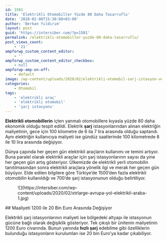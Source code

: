```yaml
---
id: 1501
title: 'Elektrikli Otomobiller Yüzde 80 Daha Tasarruflu'
date: '2020-02-08T15:30:00+03:00'
author: 'Berkan Yıldırım'
layout: post
guid: 'https://intersiber.com/?p=1501'
permalink: /elektrikli-otomobiller-yuzde-80-daha-tasarruflu/
post_views_count:
    - '21'
ampforwp_custom_content_editor:
    - ''
ampforwp_custom_content_editor_checkbox:
    - null
ampforwp-amp-on-off:
    - default
image: /wp-content/uploads/2020/02/elektrikli-otomobil-sarj-istasyon-verimlilik.jpeg
categories:
    - Otomobil
tags:
    - 'elektrikli araç'
    - 'elektrikli otomobil'
    - 'şarj istasyonu'
---
```


**Elektrikli otomobillerin** içten yanmalı otomobillere kıyasla yüzde 80 daha ekonomik olduğu tespit edildi. Elektrik **şarj** istasyonlarından alınan elektriğin maliyetinin, gece için 100 kilometre de 6 ila 7 lira arasında olduğu saptandı. Aynı elektriğin kullanıcıya maliyeti ise gündüz saatlerinde 100 kilometrede 8 ile 10 lira arasında değişiyor.

Dünya çapında her geçen gün elektrikli araçların kullanımı ve temini artıyor. Buna paralel olarak elektrikli araçlar için şarj istasyonlarının sayısı da yine her geçen gün artış gösteriyor. Ülkemizde de elektrikli yerli otomobilin tanıtılmasından sonra elektrikli araçlara yönelik ilgi ve merak her geçen gün büyüyor. Elde edilen bilgilere göre Türkiye’de 1500’den fazla elektrikli otomobilin kullanıldığı ve 700’de şarj istasyonunun olduğu belirtiliyor.

<figure class="wp-block-image size-full">![](https://intersiber.com/wp-content/uploads/2020/02/xtrlarge-avrupa-yol-elektrikli-araba-1.jpg)</figure>## Maaliyeti 1200 ile 20 Bin Euro Arasında Değişiyor

Elektrikli şarj istasyonlarının maliyeti ise bölgedeki altyapı ile istasyonun gücüne bağlı olarak değişiklik gösteriyor. Tek çıkışlı bir ünitenin maliyetinin 1200 Euro civarında. Bunun yanında **hızlı şarj** edebilme gibi özelliklerin bulunduğu istasyonların kurulumları ise 20 bin Euro’ya kadar çıkabiliyor.